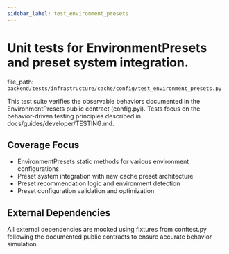 ```yaml
---
sidebar_label: test_environment_presets
---
```


# Unit tests for EnvironmentPresets and preset system integration.

  file_path: `backend/tests/infrastructure/cache/config/test_environment_presets.py`

This test suite verifies the observable behaviors documented in the
EnvironmentPresets public contract (config.pyi). Tests focus on the
behavior-driven testing principles described in docs/guides/developer/TESTING.md.

## Coverage Focus

- EnvironmentPresets static methods for various environment configurations
- Preset system integration with new cache preset architecture
- Preset recommendation logic and environment detection
- Preset configuration validation and optimization

## External Dependencies

All external dependencies are mocked using fixtures from conftest.py following
the documented public contracts to ensure accurate behavior simulation.
